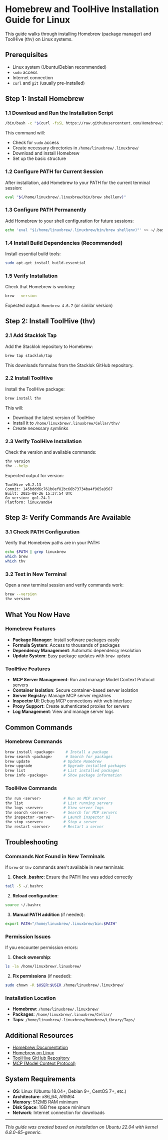 # Homebrew and ToolHive Installation Guide for Linux

This guide walks through installing Homebrew (package manager) and ToolHive (thv) on Linux systems.

## Prerequisites

- Linux system (Ubuntu/Debian recommended)
- `sudo` access
- Internet connection
- `curl` and `git` (usually pre-installed)

## Step 1: Install Homebrew

### 1.1 Download and Run the Installation Script

```bash
/bin/bash -c "$(curl -fsSL https://raw.githubusercontent.com/Homebrew/install/HEAD/install.sh)"
```

This command will:
- Check for `sudo` access
- Create necessary directories in `/home/linuxbrew/.linuxbrew/`
- Download and install Homebrew
- Set up the basic structure

### 1.2 Configure PATH for Current Session

After installation, add Homebrew to your PATH for the current terminal session:

```bash
eval "$(/home/linuxbrew/.linuxbrew/bin/brew shellenv)"
```

### 1.3 Configure PATH Permanently

Add Homebrew to your shell configuration for future sessions:

```bash
echo 'eval "$(/home/linuxbrew/.linuxbrew/bin/brew shellenv)"' >> ~/.bashrc
```

### 1.4 Install Build Dependencies (Recommended)

Install essential build tools:

```bash
sudo apt-get install build-essential
```

### 1.5 Verify Installation

Check that Homebrew is working:

```bash
brew --version
```

Expected output: `Homebrew 4.6.7` (or similar version)

## Step 2: Install ToolHive (thv)

### 2.1 Add Stacklok Tap

Add the Stacklok repository to Homebrew:

```bash
brew tap stacklok/tap
```

This downloads formulas from the Stacklok GitHub repository.

### 2.2 Install ToolHive

Install the ToolHive package:

```bash
brew install thv
```

This will:
- Download the latest version of ToolHive
- Install it to `/home/linuxbrew/.linuxbrew/Cellar/thv/`
- Create necessary symlinks

### 2.3 Verify ToolHive Installation

Check the version and available commands:

```bash
thv version
thv --help
```

Expected output for version:
```
ToolHive v0.2.13
Commit: 145bddd6c761b0ef82bc66b73734ba4f965a9567
Built: 2025-08-26 15:37:54 UTC
Go version: go1.24.1
Platform: linux/amd64
```

## Step 3: Verify Commands Are Available

### 3.1 Check PATH Configuration

Verify that Homebrew paths are in your PATH:

```bash
echo $PATH | grep linuxbrew
which brew
which thv
```

### 3.2 Test in New Terminal

Open a new terminal session and verify commands work:

```bash
brew --version
thv version
```

## What You Now Have

### Homebrew Features
- **Package Manager**: Install software packages easily
- **Formula System**: Access to thousands of packages
- **Dependency Management**: Automatic dependency resolution
- **Update System**: Easy package updates with `brew update`

### ToolHive Features
- **MCP Server Management**: Run and manage Model Context Protocol servers
- **Container Isolation**: Secure container-based server isolation
- **Server Registry**: Manage MCP server registries
- **Inspector UI**: Debug MCP connections with web interface
- **Proxy Support**: Create authenticated proxies for servers
- **Log Management**: View and manage server logs

## Common Commands

### Homebrew Commands
```bash
brew install <package>     # Install a package
brew search <package>      # Search for packages
brew update               # Update Homebrew
brew upgrade              # Upgrade installed packages
brew list                 # List installed packages
brew info <package>       # Show package information
```

### ToolHive Commands
```bash
thv run <server>          # Run an MCP server
thv list                  # List running servers
thv logs <server>         # View server logs
thv search <server>       # Search for MCP servers
thv inspector <server>    # Launch inspector UI
thv stop <server>         # Stop a server
thv restart <server>      # Restart a server
```

## Troubleshooting

### Commands Not Found in New Terminals
If `brew` or `thv` commands aren't available in new terminals:

1. **Check .bashrc**: Ensure the PATH line was added correctly
```bash
tail -5 ~/.bashrc
```

2. **Reload configuration**:
```bash
source ~/.bashrc
```

3. **Manual PATH addition** (if needed):
```bash
export PATH="/home/linuxbrew/.linuxbrew/bin:$PATH"
```

### Permission Issues
If you encounter permission errors:

1. **Check ownership**:
```bash
ls -la /home/linuxbrew/.linuxbrew/
```

2. **Fix permissions** (if needed):
```bash
sudo chown -R $USER:$USER /home/linuxbrew/.linuxbrew/
```

### Installation Location
- **Homebrew**: `/home/linuxbrew/.linuxbrew/`
- **Packages**: `/home/linuxbrew/.linuxbrew/Cellar/`
- **Taps**: `/home/linuxbrew/.linuxbrew/Homebrew/Library/Taps/`

## Additional Resources

- [Homebrew Documentation](https://docs.brew.sh/)
- [Homebrew on Linux](https://docs.brew.sh/Homebrew-on-Linux)
- [ToolHive GitHub Repository](https://github.com/stacklok/toolhive)
- [MCP (Model Context Protocol)](https://modelcontextprotocol.io/)

## System Requirements

- **OS**: Linux (Ubuntu 18.04+, Debian 9+, CentOS 7+, etc.)
- **Architecture**: x86_64, ARM64
- **Memory**: 512MB RAM minimum
- **Disk Space**: 1GB free space minimum
- **Network**: Internet connection for downloads

---

*This guide was created based on installation on Ubuntu 22.04 with kernel 6.8.0-65-generic.*
